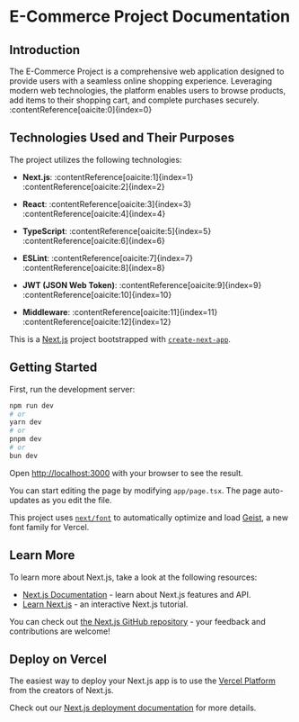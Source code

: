 # E-Commerce Project Documentation

## Introduction

The E-Commerce Project is a comprehensive web application designed to provide users with a seamless online shopping experience. Leveraging modern web technologies, the platform enables users to browse products, add items to their shopping cart, and complete purchases securely.&#8203;:contentReference[oaicite:0]{index=0}

## Technologies Used and Their Purposes

The project utilizes the following technologies:

- **Next.js**: :contentReference[oaicite:1]{index=1}&#8203;:contentReference[oaicite:2]{index=2}

- **React**: :contentReference[oaicite:3]{index=3}&#8203;:contentReference[oaicite:4]{index=4}

- **TypeScript**: :contentReference[oaicite:5]{index=5}&#8203;:contentReference[oaicite:6]{index=6}

- **ESLint**: :contentReference[oaicite:7]{index=7}&#8203;:contentReference[oaicite:8]{index=8}

- **JWT (JSON Web Token)**: :contentReference[oaicite:9]{index=9}&#8203;:contentReference[oaicite:10]{index=10}

- **Middleware**: :contentReference[oaicite:11]{index=11}&#8203;:contentReference[oaicite:12]{index=12}


This is a [Next.js](https://nextjs.org) project bootstrapped with [`create-next-app`](https://nextjs.org/docs/app/api-reference/cli/create-next-app).

## Getting Started

First, run the development server:

```bash
npm run dev
# or
yarn dev
# or
pnpm dev
# or
bun dev
```

Open [http://localhost:3000](http://localhost:3000) with your browser to see the result.

You can start editing the page by modifying `app/page.tsx`. The page auto-updates as you edit the file.

This project uses [`next/font`](https://nextjs.org/docs/app/building-your-application/optimizing/fonts) to automatically optimize and load [Geist](https://vercel.com/font), a new font family for Vercel.

## Learn More

To learn more about Next.js, take a look at the following resources:

- [Next.js Documentation](https://nextjs.org/docs) - learn about Next.js features and API.
- [Learn Next.js](https://nextjs.org/learn) - an interactive Next.js tutorial.

You can check out [the Next.js GitHub repository](https://github.com/vercel/next.js) - your feedback and contributions are welcome!

## Deploy on Vercel

The easiest way to deploy your Next.js app is to use the [Vercel Platform](https://vercel.com/new?utm_medium=default-template&filter=next.js&utm_source=create-next-app&utm_campaign=create-next-app-readme) from the creators of Next.js.

Check out our [Next.js deployment documentation](https://nextjs.org/docs/app/building-your-application/deploying) for more details.
